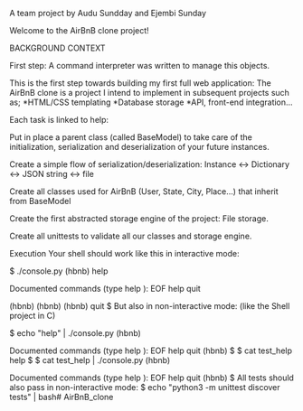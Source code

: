 A team project by Audu Sundday and Ejembi Sunday

Welcome to the AirBnB clone project!

BACKGROUND CONTEXT

First step: A command interpreter was written to manage this objects.

This is the first step towards building my first full web application: The AirBnB clone is a project I intend to implement in subsequent projects such as; *HTML/CSS templating *Database storage *API, front-end integration…

Each task is linked to help:

Put in place a parent class (called BaseModel) to take care of the initialization, serialization and deserialization of your future instances.

Create a simple flow of serialization/deserialization: Instance <-> Dictionary <-> JSON string <-> file

Create all classes used for AirBnB (User, State, City, Place…) that inherit from BaseModel

Create the first abstracted storage engine of the project: File storage.

Create all unittests to validate all our classes and storage engine.

Execution Your shell should work like this in interactive mode:

$ ./console.py (hbnb) help

Documented commands (type help ):
EOF help quit

(hbnb) (hbnb) (hbnb) quit $ But also in non-interactive mode: (like the Shell project in C)

$ echo "help" | ./console.py (hbnb)

Documented commands (type help ):
EOF help quit (hbnb) $ $ cat test_help help $ $ cat test_help | ./console.py (hbnb)

Documented commands (type help ):
EOF help quit (hbnb) $ All tests should also pass in non-interactive mode: $ echo "python3 -m unittest discover tests" | bash# AirBnB_clone
